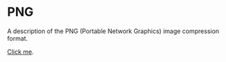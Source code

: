 # PNG
A description of the PNG (Portable Network Graphics) image compression format.

[Click me](https://vicente-gonzalez-ruiz.github.io/PNG/).
